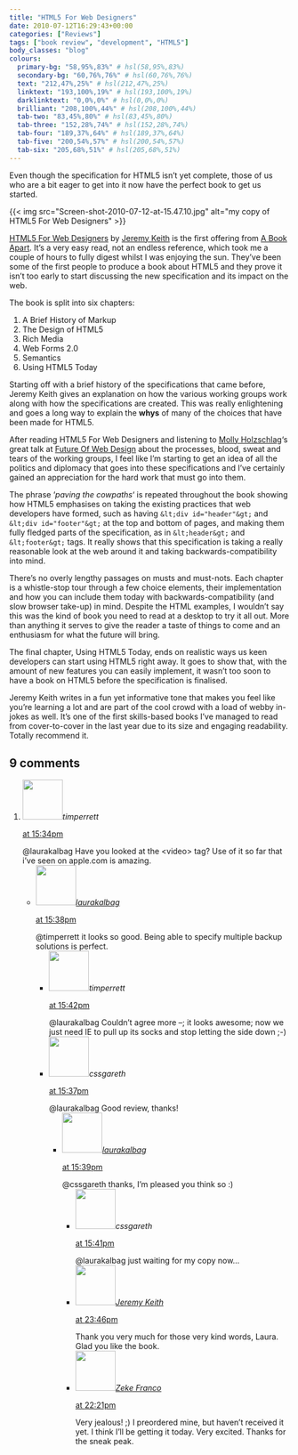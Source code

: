 ```yaml
---
title: "HTML5 For Web Designers"
date: 2010-07-12T16:29:43+00:00
categories: ["Reviews"]
tags: ["book review", "development", "HTML5"]
body_classes: "blog"
colours:
  primary-bg: "58,95%,83%" # hsl(58,95%,83%)
  secondary-bg: "60,76%,76%" # hsl(60,76%,76%)
  text: "212,47%,25%" # hsl(212,47%,25%)
  linktext: "193,100%,19%" # hsl(193,100%,19%)
  darklinktext: "0,0%,0%" # hsl(0,0%,0%)
  brilliant: "208,100%,44%" # hsl(208,100%,44%)
  tab-two: "83,45%,80%" # hsl(83,45%,80%)
  tab-three: "152,28%,74%" # hsl(152,28%,74%)
  tab-four: "189,37%,64%" # hsl(189,37%,64%)
  tab-five: "200,54%,57%" # hsl(200,54%,57%)
  tab-six: "205,68%,51%" # hsl(205,68%,51%)
---
```


Even though the specification for HTML5 isn’t yet complete, those of us who are a bit eager to get into it now have the perfect book to get us started.

{{< img src="Screen-shot-2010-07-12-at-15.47.10.jpg" alt="my copy of HTML5 For Web Designers" >}}

[HTML5 For Web Designers](http://books.alistapart.com/product/html5-for-web-designers) by [Jeremy Keith](http://adactio.com/) is the first offering from [A Book Apart](http://books.alistapart.com/). It’s a very easy read, not an endless reference, which took me a couple of hours to fully digest whilst I was enjoying the sun. They’ve been some of the first people to produce a book about HTML5 and they prove it isn’t too early to start discussing the new specification and its impact on the web.

The book is split into six chapters:

1. A Brief History of Markup
2. The Design of HTML5
3. Rich Media
4. Web Forms 2.0
5. Semantics
6. Using HTML5 Today

Starting off with a brief history of the specifications that came before, Jeremy Keith gives an explanation on how the various working groups work along with how the specifications are created. This was really enlightening and goes a long way to explain the **whys** of many of the choices that have been made for HTML5.

After reading HTML5 For Web Designers and listening to [Molly Holzschlag](http://mollydotcom.tumblr.com/)‘s great talk at [Future Of Web Design](http://futureofwebdesign.com/london-2010/) about the processes, blood, sweat and tears of the working groups, I feel like I’m starting to get an idea of all the politics and diplomacy that goes into these specifications and I’ve certainly gained an appreciation for the hard work that must go into them.

The phrase ‘*paving the cowpaths*‘ is repeated throughout the book showing how HTML5 emphasises on taking the existing practices that web developers have formed, such as having `&lt;div id="header"&gt;` and `&lt;div id="footer"&gt;` at the top and bottom of pages, and making them fully fledged parts of the specification, as in `&lt;header&gt;` and `&lt;footer&gt;` tags. It really shows that this specification is taking a really reasonable look at the web around it and taking backwards-compatibility into mind.

There’s no overly lengthy passages on musts and must-nots. Each chapter is a whistle-stop tour through a few choice elements, their implementation and how you can include them today with backwards-compatibility (and slow browser take-up) in mind. Despite the HTML examples, I wouldn’t say this was the kind of book you need to read at a desktop to try it all out. More than anything it serves to give the reader a taste of things to come and an enthusiasm for what the future will bring.

The final chapter, Using HTML5 Today, ends on realistic ways us keen developers can start using HTML5 right away. It goes to show that, with the amount of new features you can easily implement, it wasn’t too soon to have a book on HTML5 before the specification is finalised.

Jeremy Keith writes in a fun yet informative tone that makes you feel like you’re learning a lot and are part of the cool crowd with a load of webby in-jokes as well. It’s one of the first skills-based books I’ve managed to read from cover-to-cover in the last year due to its size and engaging readability. Totally recommend it.

## 9 comments

<ol class="commentlist">
	<li class="comment even thread-even depth-1" id="li-comment-13">
			<div class="comment-author vcard">
			<img alt='' src='https://secure.gravatar.com/avatar/d281a23b55db2b3d1d6b0be43791bf6b?s=72&amp;d=mm&amp;r=g' srcset='https://secure.gravatar.com/avatar/d281a23b55db2b3d1d6b0be43791bf6b?s=144&amp;d=mm&amp;r=g 2x' class='avatar avatar-72 photo' height='72' width='72' /><cite class="fn">timperrett</cite>
				<aside class="comment-meta commentmetadata"><p><a href="#comment-13"><time datetime="2010-07-12T15:34:14+00:00" pubdate class="published">
		 at <span class="hours">15:34pm</span></time></a></p>
	</aside>
	</div>
	<div class="comment-entry">
		@laurakalbag Have you looked at the &lt;video&gt; tag? Use of it so far that i’ve seen on apple.com is amazing.
	</div>
	<ul class="children">
		<li class="comment odd alt depth-2" id="li-comment-14">
			<div class="comment-author vcard">
			<img alt='' src='https://secure.gravatar.com/avatar/d281a23b55db2b3d1d6b0be43791bf6b?s=72&amp;d=mm&amp;r=g' srcset='https://secure.gravatar.com/avatar/d281a23b55db2b3d1d6b0be43791bf6b?s=144&amp;d=mm&amp;r=g 2x' class='avatar avatar-72 photo' height='72' width='72' /><cite class="fn"><a href='http://twitoaster.com/laurakalbag/' rel='external nofollow' class='url'>laurakalbag</a></cite>
				<aside class="comment-meta commentmetadata"><p><a href="#comment-14"><time datetime="2010-07-12T15:38:57+00:00" pubdate class="published">
		 at <span class="hours">15:38pm</span></time></a></p>
	</aside>
	</div>
	<div class="comment-entry">
		@timperrett it looks so good. Being able to specify multiple backup solutions is perfect.
	</div>
	<ul class="children">
		<li class="comment even depth-3" id="li-comment-15">
			<div class="comment-author vcard">
			<img alt='' src='https://secure.gravatar.com/avatar/d281a23b55db2b3d1d6b0be43791bf6b?s=72&amp;d=mm&amp;r=g' srcset='https://secure.gravatar.com/avatar/d281a23b55db2b3d1d6b0be43791bf6b?s=144&amp;d=mm&amp;r=g 2x' class='avatar avatar-72 photo' height='72' width='72' /><cite class="fn">timperrett</cite>
				<aside class="comment-meta commentmetadata"><p><a href="#comment-15"><time datetime="2010-07-12T15:42:17+00:00" pubdate class="published">
		 at <span class="hours">15:42pm</span></time></a></p>
	</aside>
	</div>
	<div class="comment-entry">
		@laurakalbag Couldn’t agree more –; it looks awesome; now we just need IE to pull up its socks and stop letting the side down ;-)
		</div>

		



</li>
	<li class="comment odd alt thread-odd thread-alt depth-1" id="li-comment-16">
			<div class="comment-author vcard">
			<img alt='' src='https://secure.gravatar.com/avatar/d281a23b55db2b3d1d6b0be43791bf6b?s=72&amp;d=mm&amp;r=g' srcset='https://secure.gravatar.com/avatar/d281a23b55db2b3d1d6b0be43791bf6b?s=144&amp;d=mm&amp;r=g 2x' class='avatar avatar-72 photo' height='72' width='72' /><cite class="fn">cssgareth</cite>
				<aside class="comment-meta commentmetadata"><p><a href="#comment-16"><time datetime="2010-07-12T15:37:01+00:00" pubdate class="published">
		 at <span class="hours">15:37pm</span></time></a></p>
	</aside>
	</div>
	<div class="comment-entry">
		@laurakalbag Good review, thanks!
	</div>
	<ul class="children">
		<li class="comment even depth-2" id="li-comment-17">
			<div class="comment-author vcard">
			<img alt='' src='https://secure.gravatar.com/avatar/d281a23b55db2b3d1d6b0be43791bf6b?s=72&amp;d=mm&amp;r=g' srcset='https://secure.gravatar.com/avatar/d281a23b55db2b3d1d6b0be43791bf6b?s=144&amp;d=mm&amp;r=g 2x' class='avatar avatar-72 photo' height='72' width='72' /><cite class="fn"><a href='http://twitoaster.com/laurakalbag/' rel='external nofollow' class='url'>laurakalbag</a></cite>
				<aside class="comment-meta commentmetadata"><p><a href="#comment-17"><time datetime="2010-07-12T15:39:28+00:00" pubdate class="published">
		 at <span class="hours">15:39pm</span></time></a></p>
	</aside>
	</div>
	<div class="comment-entry">
		@cssgareth thanks, I’m pleased you think so :)
	</div>
	<ul class="children">
		<li class="comment odd alt depth-3" id="li-comment-18">
			<div class="comment-author vcard">
			<img alt='' src='https://secure.gravatar.com/avatar/d281a23b55db2b3d1d6b0be43791bf6b?s=72&amp;d=mm&amp;r=g' srcset='https://secure.gravatar.com/avatar/d281a23b55db2b3d1d6b0be43791bf6b?s=144&amp;d=mm&amp;r=g 2x' class='avatar avatar-72 photo' height='72' width='72' /><cite class="fn">cssgareth</cite>
				<aside class="comment-meta commentmetadata"><p><a href="#comment-18"><time datetime="2010-07-12T15:41:01+00:00" pubdate class="published">
		 at <span class="hours">15:41pm</span></time></a></p>
	</aside>
	</div>
	<div class="comment-entry">
		@laurakalbag just waiting for my copy now&#8230;
		</div>

		



</li>
	<li class="comment even thread-even depth-1" id="li-comment-10">
			<div class="comment-author vcard">
			<img alt='' src='https://secure.gravatar.com/avatar/5ad82c5ba0264363974af89deb743c20?s=72&amp;d=mm&amp;r=g' srcset='https://secure.gravatar.com/avatar/5ad82c5ba0264363974af89deb743c20?s=144&amp;d=mm&amp;r=g 2x' class='avatar avatar-72 photo' height='72' width='72' /><cite class="fn"><a href='http://adactio.com/' rel='external nofollow' class='url'>Jeremy Keith</a></cite>
				<aside class="comment-meta commentmetadata"><p><a href="#comment-10"><time datetime="2010-07-12T23:46:22+00:00" pubdate class="published">
		 at <span class="hours">23:46pm</span></time></a></p>
	</aside>
	</div>
	<div class="comment-entry">
		Thank you very much for those very kind words, Laura. Glad you like the book.
	</div>
</li>
	<li class="comment odd alt thread-odd thread-alt depth-1" id="li-comment-12">
			<div class="comment-author vcard">
			<img alt='' src='https://secure.gravatar.com/avatar/ea2a6b21e565032912a90ad1057680bd?s=72&amp;d=mm&amp;r=g' srcset='https://secure.gravatar.com/avatar/ea2a6b21e565032912a90ad1057680bd?s=144&amp;d=mm&amp;r=g 2x' class='avatar avatar-72 photo' height='72' width='72' /><cite class="fn"><a href='http://zekefranco.com' rel='external nofollow' class='url'>Zeke Franco</a></cite>
				<aside class="comment-meta commentmetadata"><p><a href="#comment-12"><time datetime="2010-07-14T22:21:10+00:00" pubdate class="published">
		 at <span class="hours">22:21pm</span></time></a></p>
	</aside>
	</div>
	<div class="comment-entry">
		Very jealous! ;) I preordered mine, but haven’t received it yet. I think I’ll be getting it today. Very excited. Thanks for the sneak peak.
	</div>
</li>
</ol>
